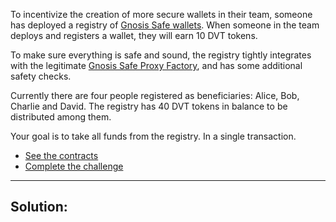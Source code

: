To incentivize the creation of more secure wallets in their team, someone has deployed a registry of [Gnosis Safe wallets](https://github.com/gnosis/safe-contracts/blob/v1.3.0/contracts/GnosisSafe.sol). When someone in the team deploys and registers a wallet, they will earn 10 DVT tokens.

To make sure everything is safe and sound, the registry tightly integrates with the legitimate [Gnosis Safe Proxy Factory](https://github.com/gnosis/safe-contracts/blob/v1.3.0/contracts/proxies/GnosisSafeProxyFactory.sol), and has some additional safety checks.

Currently there are four people registered as beneficiaries: Alice, Bob, Charlie and David. The registry has 40 DVT tokens in balance to be distributed among them.

Your goal is to take all funds from the registry. In a single transaction.

- [See the contracts](https://github.com/tinchoabbate/damn-vulnerable-defi/tree/v3.0.0/contracts/backdoor)
- [Complete the challenge](https://github.com/tinchoabbate/damn-vulnerable-defi/blob/v3.0.0/test/backdoor/backdoor.challenge.js)
___
## Solution:
